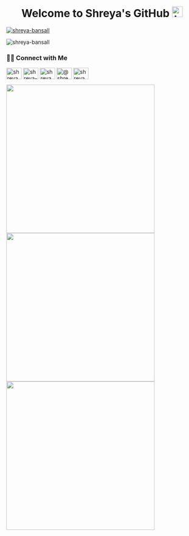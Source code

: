 <h1 align="center">Welcome to Shreya's GitHub <img src="https://user-images.githubusercontent.com/1303154/88677602-1635ba80-d120-11ea-84d8-d263ba5fc3c0.gif" width="28px" alt="hi"></h1>

<p align="left"> <a href="https://github.com/ryo-ma/github-profile-trophy"><img src="https://github-profile-trophy.vercel.app/?username=shreya-bansall" alt="shreya-bansall" /></a> </p>

<p align="left"> <img src="https://komarev.com/ghpvc/?username=shreya-bansall&label=Profile%20views&color=0e75b6&style=flat" alt="shreya-bansall" /> </p>

<h3 align="left">🤝🏻 Connect with Me</h3>
<p align="left">
<a href="https://twitter.com/shreya_bansall" target="blank"><img align="center" src="https://raw.githubusercontent.com/rahuldkjain/github-profile-readme-generator/master/src/images/icons/Social/twitter.svg" alt="shreya_bansall" height="30" width="40" /></a>
<a href="https://linkedin.com/in/shreya-bansall" target="blank"><img align="center" src="https://raw.githubusercontent.com/rahuldkjain/github-profile-readme-generator/master/src/images/icons/Social/linked-in-alt.svg" alt="shreya-bansall" height="30" width="40" /></a>
<a href="https://instagram.com/shreyabansall_" target="blank"><img align="center" src="https://raw.githubusercontent.com/rahuldkjain/github-profile-readme-generator/master/src/images/icons/Social/instagram.svg" alt="shreyabansall_" height="30" width="40" /></a>
<a href="https://www.hackerrank.com/@shreyabansal" target="blank"><img align="center" src="https://raw.githubusercontent.com/rahuldkjain/github-profile-readme-generator/master/src/images/icons/Social/hackerrank.svg" alt="@shreyabansal" height="30" width="40" /></a>
<a href = "mailto:shreyab2400@gmail.com"><img align="center" src="https://img.icons8.com/color/48/000000/gmail.png" alt="shreyabansall_" height="30" width="40" /></a>
</p>

<div>
<img src ="https://github-readme-stats.vercel.app/api?username=Shreya-bansall&count_private=true&show_icons=true&theme=omni" width="390"/>
<img src="https://github-readme-streak-stats.herokuapp.com?user=Shreya-bansall&theme=omni" width="390"/>
<img src="https://github-readme-stats.vercel.app/api/top-langs?username=shreya-bansall&show_icons=true&theme=omni&locale=en&layout=compact" width="390"/>
</div>
